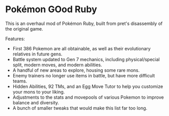 # Pokémon GOod Ruby

This is an overhaul mod of Pokémon Ruby, built from pret's disassembly of the original game.

Features:

* First 386 Pokemon are all obtainable, as well as their evolutionary relatives in future gens.
* Battle system updated to Gen 7 mechanics, including physical/special split, modern moves, and modern abilities.
* A handful of new areas to explore, housing some rare mons.
* Enemy trainers no longer use items in battle, but have more difficult teams.
* Hidden Abilities, 92 TMs, and an Egg Move Tutor to help you customize your mons to your liking.
* Adjustments to the stats and movepools of various Pokemon to improve balance and diversity.
* A bunch of smaller tweaks that would make this list far too long.
